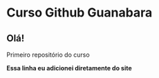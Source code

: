 # Curso Github Guanabara
## Olá!
 Primeiro repositório do curso

**Essa linha eu adicionei diretamente do site**
